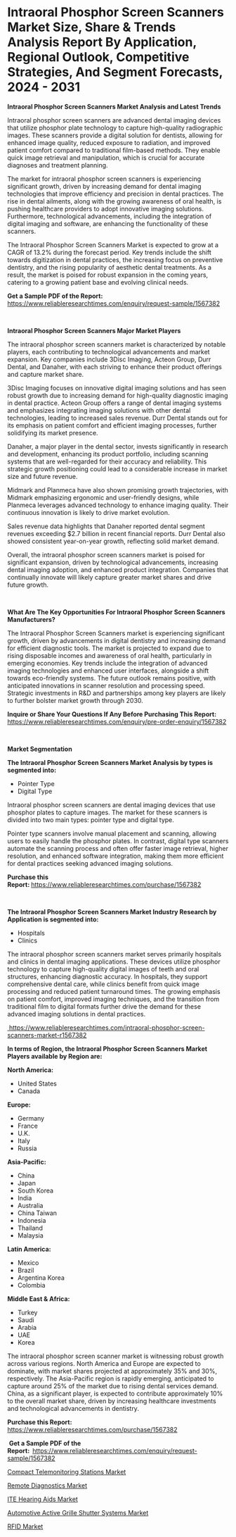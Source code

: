 <p><h1>Intraoral Phosphor Screen Scanners Market Size, Share & Trends Analysis Report By Application, Regional Outlook, Competitive Strategies, And Segment Forecasts, 2024 - 2031</h1></p><p><strong>Intraoral Phosphor Screen Scanners Market Analysis and Latest Trends</strong></p>
<p><p>Intraoral phosphor screen scanners are advanced dental imaging devices that utilize phosphor plate technology to capture high-quality radiographic images. These scanners provide a digital solution for dentists, allowing for enhanced image quality, reduced exposure to radiation, and improved patient comfort compared to traditional film-based methods. They enable quick image retrieval and manipulation, which is crucial for accurate diagnoses and treatment planning.</p><p>The market for intraoral phosphor screen scanners is experiencing significant growth, driven by increasing demand for dental imaging technologies that improve efficiency and precision in dental practices. The rise in dental ailments, along with the growing awareness of oral health, is pushing healthcare providers to adopt innovative imaging solutions. Furthermore, technological advancements, including the integration of digital imaging and software, are enhancing the functionality of these scanners.</p><p>The Intraoral Phosphor Screen Scanners Market is expected to grow at a CAGR of 13.2% during the forecast period. Key trends include the shift towards digitization in dental practices, the increasing focus on preventive dentistry, and the rising popularity of aesthetic dental treatments. As a result, the market is poised for robust expansion in the coming years, catering to a growing patient base and evolving clinical needs.</p></p>
<p><strong>Get a Sample PDF of the Report:&nbsp;</strong> <a href="https://www.reliableresearchtimes.com/enquiry/request-sample/1567382">https://www.reliableresearchtimes.com/enquiry/request-sample/1567382</a></p>
<p>&nbsp;</p>
<p><strong>Intraoral Phosphor Screen Scanners Major Market Players</strong></p>
<p><p>The intraoral phosphor screen scanners market is characterized by notable players, each contributing to technological advancements and market expansion. Key companies include 3Disc Imaging, Acteon Group, Durr Dental, and Danaher, with each striving to enhance their product offerings and capture market share.</p><p>3Disc Imaging focuses on innovative digital imaging solutions and has seen robust growth due to increasing demand for high-quality diagnostic imaging in dental practice. Acteon Group offers a range of dental imaging systems and emphasizes integrating imaging solutions with other dental technologies, leading to increased sales revenue. Durr Dental stands out for its emphasis on patient comfort and efficient imaging processes, further solidifying its market presence.</p><p>Danaher, a major player in the dental sector, invests significantly in research and development, enhancing its product portfolio, including scanning systems that are well-regarded for their accuracy and reliability. This strategic growth positioning could lead to a considerable increase in market size and future revenue.</p><p>Midmark and Planmeca have also shown promising growth trajectories, with Midmark emphasizing ergonomic and user-friendly designs, while Planmeca leverages advanced technology to enhance imaging quality. Their continuous innovation is likely to drive market evolution.</p><p>Sales revenue data highlights that Danaher reported dental segment revenues exceeding $2.7 billion in recent financial reports. Durr Dental also showed consistent year-on-year growth, reflecting solid market demand.</p><p>Overall, the intraoral phosphor screen scanners market is poised for significant expansion, driven by technological advancements, increasing dental imaging adoption, and enhanced product integration. Companies that continually innovate will likely capture greater market shares and drive future growth.</p></p>
<p>&nbsp;</p>
<p><strong>What Are The Key Opportunities For Intraoral Phosphor Screen Scanners Manufacturers?</strong></p>
<p><p>The Intraoral Phosphor Screen Scanners market is experiencing significant growth, driven by advancements in digital dentistry and increasing demand for efficient diagnostic tools. The market is projected to expand due to rising disposable incomes and awareness of oral health, particularly in emerging economies. Key trends include the integration of advanced imaging technologies and enhanced user interfaces, alongside a shift towards eco-friendly systems. The future outlook remains positive, with anticipated innovations in scanner resolution and processing speed. Strategic investments in R&D and partnerships among key players are likely to further bolster market growth through 2030.</p></p>
<p><strong>Inquire or Share Your Questions If Any Before Purchasing This Report:</strong> <a href="https://www.reliableresearchtimes.com/enquiry/pre-order-enquiry/1567382">https://www.reliableresearchtimes.com/enquiry/pre-order-enquiry/1567382</a></p>
<p>&nbsp;</p>
<p><strong>Market Segmentation</strong></p>
<p><strong>The Intraoral Phosphor Screen Scanners Market Analysis by types is segmented into:</strong></p>
<p><ul><li>Pointer Type</li><li>Digital Type</li></ul></p>
<p><p>Intraoral phosphor screen scanners are dental imaging devices that use phosphor plates to capture images. The market for these scanners is divided into two main types: pointer type and digital type. </p><p>Pointer type scanners involve manual placement and scanning, allowing users to easily handle the phosphor plates. In contrast, digital type scanners automate the scanning process and often offer faster image retrieval, higher resolution, and enhanced software integration, making them more efficient for dental practices seeking advanced imaging solutions.</p></p>
<p><strong>Purchase this Report:&nbsp;</strong><a href="https://www.reliableresearchtimes.com/purchase/1567382">https://www.reliableresearchtimes.com/purchase/1567382</a></p>
<p>&nbsp;</p>
<p><strong>The Intraoral Phosphor Screen Scanners Market Industry Research by Application is segmented into:</strong></p>
<p><ul><li>Hospitals</li><li>Clinics</li></ul></p>
<p><p>The intraoral phosphor screen scanners market serves primarily hospitals and clinics in dental imaging applications. These devices utilize phosphor technology to capture high-quality digital images of teeth and oral structures, enhancing diagnostic accuracy. In hospitals, they support comprehensive dental care, while clinics benefit from quick image processing and reduced patient turnaround times. The growing emphasis on patient comfort, improved imaging techniques, and the transition from traditional film to digital formats further drive the demand for these advanced imaging solutions in dental practices.</p></p>
<p><a href="https://www.reliableresearchtimes.com/intraoral-phosphor-screen-scanners-market-r1567382">&nbsp;https://www.reliableresearchtimes.com/intraoral-phosphor-screen-scanners-market-r1567382</a></p>
<p><strong>In terms of Region, the Intraoral Phosphor Screen Scanners Market Players available by Region are:</strong></p>
<p>
    <p> <strong> North America: </strong>
        <ul>
            <li>United States</li>
            <li>Canada</li>
        </ul>
        </p> 
    <p> <strong> Europe: </strong>
        <ul>
            <li>Germany</li>
            <li>France</li>
            <li>U.K.</li>
            <li>Italy</li>
            <li>Russia</li>
        </ul>
        </p> 
    <p> <strong> Asia-Pacific: </strong>
        <ul>
            <li>China</li>
            <li>Japan</li>
            <li>South Korea</li>
            <li>India</li>
            <li>Australia</li>
            <li>China Taiwan</li>
            <li>Indonesia</li>
            <li>Thailand</li>
            <li>Malaysia</li>
        </ul>
        </p> 
    <p> <strong> Latin America: </strong>
        <ul>
            <li>Mexico</li>
            <li>Brazil</li>
            <li>Argentina Korea</li>
            <li>Colombia</li>
        </ul>
        </p> 
    <p> <strong> Middle East & Africa: </strong>
        <ul>
            <li>Turkey</li>
            <li>Saudi</li>
            <li>Arabia</li>
            <li>UAE</li>
            <li>Korea</li>
        </ul>
    </p>
    </p>
<p><p>The intraoral phosphor screen scanner market is witnessing robust growth across various regions. North America and Europe are expected to dominate, with market shares projected at approximately 35% and 30%, respectively. The Asia-Pacific region is rapidly emerging, anticipated to capture around 25% of the market due to rising dental services demand. China, as a significant player, is expected to contribute approximately 10% to the overall market share, driven by increasing healthcare investments and technological advancements in dentistry.</p></p>
<p><strong>Purchase this Report: </strong><a href="https://www.reliableresearchtimes.com/purchase/1567382">https://www.reliableresearchtimes.com/purchase/1567382</a></p>
<p>&nbsp;<strong>Get a Sample PDF of the Report:&nbsp;&nbsp;</strong><a href="https://www.reliableresearchtimes.com/enquiry/request-sample/1567382">https://www.reliableresearchtimes.com/enquiry/request-sample/1567382</a></p>
<p><strong></strong></p>
<p><p><a href="https://github.com/globismark/Market-Research-Report-List-5/blob/main/compact-telemonitoring-stations-market.md">Compact Telemonitoring Stations Market</a></p><p><a href="https://www.linkedin.com/pulse/future-trends-global-remote-diagnostics-market-insights-analysis-oy2zf">Remote Diagnostics Market</a></p><p><a href="https://medium.com/@londobolong61/navigating-the-ite-hearing-aids-market-expert-analysis-and-market-forecast-for-period-from-2024-to-fdce3b0a8721">ITE Hearing Aids Market</a></p><p><a href="https://issuu.com/reportprime-2/docs/automotive-active-grille-shutter-sy_23d4696e36fd8b">Automotive Active Grille Shutter Systems Market</a></p><p><a href="https://www.linkedin.com/pulse/future-trajectory-rfid-market-emerging-trends-forecasts-till-8hfsf?trackingId=GyORk%2B5ITQGuYE1ytUTbaQ%3D%3D">RFID Market</a></p></p>